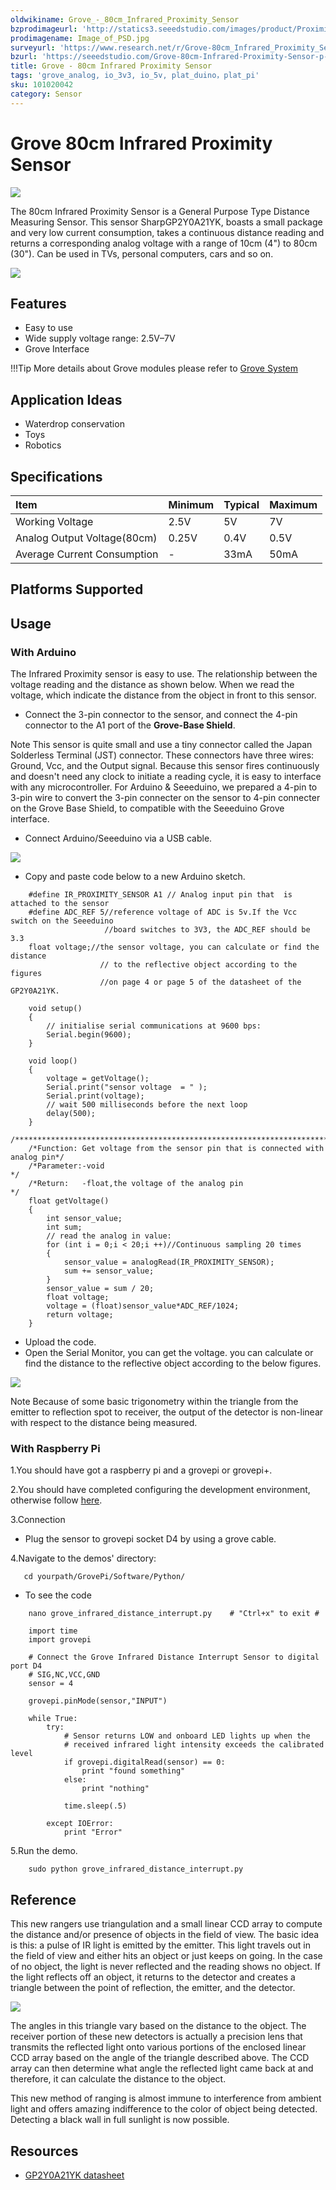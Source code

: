 ```yaml
---
oldwikiname: Grove_-_80cm_Infrared_Proximity_Sensor
bzprodimageurl: 'http://statics3.seeedstudio.com/images/product/Proximity.jpg'
prodimagename: Image_of_PSD.jpg
surveyurl: 'https://www.research.net/r/Grove-80cm_Infrared_Proximity_Sensor'
bzurl: 'https://seeedstudio.com/Grove-80cm-Infrared-Proximity-Sensor-p-788.html'
title: Grove - 80cm Infrared Proximity Sensor
tags: 'grove_analog, io_3v3, io_5v, plat_duino，plat_pi'
sku: 101020042
category: Sensor
---
```


# Grove 80cm Infrared Proximity Sensor

![](https://raw.githubusercontent.com/SeeedDocument/Grove-80cm_Infrared_Proximity_Sensor/master/img/Image_of_PSD.jpg)

The 80cm Infrared Proximity Sensor is a General Purpose Type Distance Measuring Sensor. This sensor SharpGP2Y0A21YK, boasts a small package and very low current consumption, takes a continuous distance reading and returns a corresponding analog voltage with a range of 10cm \(4"\) to 80cm \(30"\). Can be used in TVs, personal computers, cars and so on.

[![](https://raw.githubusercontent.com/SeeedDocument/common/master/Get_One_Now_Banner.png)](http://www.seeedstudio.com/Grove-80cm-Infrared-Proximity-Sensor-p-788.html)

## Features

* Easy to use
* Wide supply voltage range: 2.5V–7V
* Grove Interface

!!!Tip More details about Grove modules please refer to [Grove System](http://wiki.seeed.cc/Grove_System/)

## Application Ideas

* Waterdrop conservation
* Toys
* Robotics

## Specifications

|  Item |  Minimum |  Typical |  Maximum |
| :--- | :--- | :--- | :--- |
|  Working Voltage |  2.5V |  5V |  7V |
|  Analog Output Voltage\(80cm\) |  0.25V |  0.4V |  0.5V |
|  Average Current Consumption |  - |  33mA |  50mA |

## Platforms Supported

## Usage

### With Arduino

The Infrared Proximity sensor is easy to use. The relationship between the voltage reading and the distance as shown below. When we read the voltage, which indicate the distance from the object in front to this sensor.

* Connect the 3-pin connector to the sensor, and connect the 4-pin connector to the A1 port of the **Grove-Base Shield**.

Note This sensor is quite small and use a tiny connector called the Japan Solderless Terminal \(JST\) connector. These connectors have three wires: Ground, Vcc, and the Output signal. Because this sensor fires continuously and doesn't need any clock to initiate a reading cycle, it is easy to interface with any microcontroller. For Arduino & Seeeduino, we prepared a 4-pin to 3-pin wire to convert the 3-pin connecter on the sensor to 4-pin connecter on the Grove Base Shield, to compatible with the Seeeduino Grove interface.

* Connect Arduino/Seeeduino via a USB cable.

![](https://raw.githubusercontent.com/SeeedDocument/Grove-80cm_Infrared_Proximity_Sensor/master/img/80cm_Infrared.jpg)

* Copy and paste code below to a new Arduino sketch.

```text
    #define IR_PROXIMITY_SENSOR A1 // Analog input pin that  is attached to the sensor
    #define ADC_REF 5//reference voltage of ADC is 5v.If the Vcc switch on the Seeeduino
                     //board switches to 3V3, the ADC_REF should be 3.3
    float voltage;//the sensor voltage, you can calculate or find the distance
                    // to the reflective object according to the figures
                    //on page 4 or page 5 of the datasheet of the GP2Y0A21YK.

    void setup()
    {
        // initialise serial communications at 9600 bps:
        Serial.begin(9600);
    }

    void loop()
    {
        voltage = getVoltage();
        Serial.print("sensor voltage  = " );                       
        Serial.print(voltage);
        // wait 500 milliseconds before the next loop
        delay(500);
    }
    /****************************************************************************/
    /*Function: Get voltage from the sensor pin that is connected with analog pin*/
    /*Parameter:-void                                                       */
    /*Return:   -float,the voltage of the analog pin                        */
    float getVoltage()
    {
        int sensor_value;
        int sum;  
        // read the analog in value:
        for (int i = 0;i < 20;i ++)//Continuous sampling 20 times
        {
            sensor_value = analogRead(IR_PROXIMITY_SENSOR);
            sum += sensor_value;
        }
        sensor_value = sum / 20;
        float voltage;
        voltage = (float)sensor_value*ADC_REF/1024;
        return voltage;
    }
```

* Upload the code.
* Open the Serial Monitor, you can get the voltage. you can calculate or find the distance to the reflective object according to the below figures.

![](https://raw.githubusercontent.com/SeeedDocument/Grove-80cm_Infrared_Proximity_Sensor/master/img/Infrared_Proximity.jpg)

Note Because of some basic trigonometry within the triangle from the emitter to reflection spot to receiver, the output of the detector is non-linear with respect to the distance being measured.

### With Raspberry Pi

1.You should have got a raspberry pi and a grovepi or grovepi+.

2.You should have completed configuring the development environment, otherwise follow [here](/GrovePiPlus).

3.Connection

* Plug the sensor to grovepi socket D4 by using a grove cable.

4.Navigate to the demos' directory:

```text
   cd yourpath/GrovePi/Software/Python/
```

* To see the code

```text
    nano grove_infrared_distance_interrupt.py    # "Ctrl+x" to exit #
```

```text
    import time
    import grovepi

    # Connect the Grove Infrared Distance Interrupt Sensor to digital port D4
    # SIG,NC,VCC,GND
    sensor = 4

    grovepi.pinMode(sensor,"INPUT")

    while True:
        try:
            # Sensor returns LOW and onboard LED lights up when the
            # received infrared light intensity exceeds the calibrated level
            if grovepi.digitalRead(sensor) == 0:
                print "found something"
            else:
                print "nothing"

            time.sleep(.5)

        except IOError:
            print "Error"
```

5.Run the demo.

```text
    sudo python grove_infrared_distance_interrupt.py
```

## Reference

This new rangers use triangulation and a small linear CCD array to compute the distance and/or presence of objects in the field of view. The basic idea is this: a pulse of IR light is emitted by the emitter. This light travels out in the field of view and either hits an object or just keeps on going. In the case of no object, the light is never reflected and the reading shows no object. If the light reflects off an object, it returns to the detector and creates a triangle between the point of reflection, the emitter, and the detector.

![](https://raw.githubusercontent.com/SeeedDocument/Grove-80cm_Infrared_Proximity_Sensor/master/img/Theory_of_PSD.jpg)

The angles in this triangle vary based on the distance to the object. The receiver portion of these new detectors is actually a precision lens that transmits the reflected light onto various portions of the enclosed linear CCD array based on the angle of the triangle described above. The CCD array can then determine what angle the reflected light came back at and therefore, it can calculate the distance to the object.

This new method of ranging is almost immune to interference from ambient light and offers amazing indifference to the color of object being detected. Detecting a black wall in full sunlight is now possible.

## Resources

* [GP2Y0A21YK datasheet](https://raw.githubusercontent.com/SeeedDocument/Grove-80cm_Infrared_Proximity_Sensor/master/res/GP2Y0A21YK.pdf)

